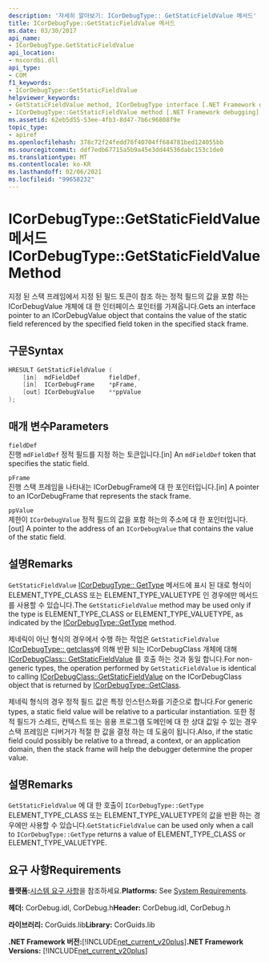 ```yaml
---
description: '자세히 알아보기: ICorDebugType:: GetStaticFieldValue 메서드'
title: ICorDebugType::GetStaticFieldValue 메서드
ms.date: 03/30/2017
api_name:
- ICorDebugType.GetStaticFieldValue
api_location:
- mscordbi.dll
api_type:
- COM
f1_keywords:
- ICorDebugType::GetStaticFieldValue
helpviewer_keywords:
- GetStaticFieldValue method, ICorDebugType interface [.NET Framework debugging]
- ICorDebugType::GetStaticFieldValue method [.NET Framework debugging]
ms.assetid: 62eb5d55-53ee-4fb3-8d47-7b6c96808f9e
topic_type:
- apiref
ms.openlocfilehash: 378c72f24fedd76f40704ff684781bed124055bb
ms.sourcegitcommit: ddf7edb67715a5b9a45e3dd44536dabc153c1de0
ms.translationtype: MT
ms.contentlocale: ko-KR
ms.lasthandoff: 02/06/2021
ms.locfileid: "99658232"
---
```

# <a name="icordebugtypegetstaticfieldvalue-method"></a><span data-ttu-id="f2cec-103">ICorDebugType::GetStaticFieldValue 메서드</span><span class="sxs-lookup"><span data-stu-id="f2cec-103">ICorDebugType::GetStaticFieldValue Method</span></span>

<span data-ttu-id="f2cec-104">지정 된 스택 프레임에서 지정 된 필드 토큰이 참조 하는 정적 필드의 값을 포함 하는 ICorDebugValue 개체에 대 한 인터페이스 포인터를 가져옵니다.</span><span class="sxs-lookup"><span data-stu-id="f2cec-104">Gets an interface pointer to an ICorDebugValue object that contains the value of the static field referenced by the specified field token in the specified stack frame.</span></span>  
  
## <a name="syntax"></a><span data-ttu-id="f2cec-105">구문</span><span class="sxs-lookup"><span data-stu-id="f2cec-105">Syntax</span></span>  
  
```cpp  
HRESULT GetStaticFieldValue (  
    [in]  mdFieldDef        fieldDef,  
    [in]  ICorDebugFrame    *pFrame,  
    [out] ICorDebugValue    **ppValue  
);  
```  
  
## <a name="parameters"></a><span data-ttu-id="f2cec-106">매개 변수</span><span class="sxs-lookup"><span data-stu-id="f2cec-106">Parameters</span></span>  

 `fieldDef`  
 <span data-ttu-id="f2cec-107">진행 `mdFieldDef` 정적 필드를 지정 하는 토큰입니다.</span><span class="sxs-lookup"><span data-stu-id="f2cec-107">[in] An `mdFieldDef` token that specifies the static field.</span></span>  
  
 `pFrame`  
 <span data-ttu-id="f2cec-108">진행 스택 프레임을 나타내는 ICorDebugFrame에 대 한 포인터입니다.</span><span class="sxs-lookup"><span data-stu-id="f2cec-108">[in] A pointer to an ICorDebugFrame that represents the stack frame.</span></span>  
  
 `ppValue`  
 <span data-ttu-id="f2cec-109">제한이 `ICorDebugValue` 정적 필드의 값을 포함 하는의 주소에 대 한 포인터입니다.</span><span class="sxs-lookup"><span data-stu-id="f2cec-109">[out] A pointer to the address of an `ICorDebugValue` that contains the value of the static field.</span></span>  
  
## <a name="remarks"></a><span data-ttu-id="f2cec-110">설명</span><span class="sxs-lookup"><span data-stu-id="f2cec-110">Remarks</span></span>  

 <span data-ttu-id="f2cec-111">`GetStaticFieldValue` [ICorDebugType:: GetType](icordebugtype-gettype-method.md) 메서드에 표시 된 대로 형식이 ELEMENT_TYPE_CLASS 또는 ELEMENT_TYPE_VALUETYPE 인 경우에만 메서드를 사용할 수 있습니다.</span><span class="sxs-lookup"><span data-stu-id="f2cec-111">The `GetStaticFieldValue` method may be used only if the type is ELEMENT_TYPE_CLASS or ELEMENT_TYPE_VALUETYPE, as indicated by the [ICorDebugType::GetType](icordebugtype-gettype-method.md) method.</span></span>  
  
 <span data-ttu-id="f2cec-112">제네릭이 아닌 형식의 경우에서 수행 하는 작업은 `GetStaticFieldValue` [ICorDebugType:: getclass](icordebugtype-getclass-method.md)에 의해 반환 되는 ICorDebugClass 개체에 대해 [ICorDebugClass:: GetStaticFieldValue](icordebugclass-getstaticfieldvalue-method.md) 를 호출 하는 것과 동일 합니다.</span><span class="sxs-lookup"><span data-stu-id="f2cec-112">For non-generic types, the operation performed by `GetStaticFieldValue` is identical to calling [ICorDebugClass::GetStaticFieldValue](icordebugclass-getstaticfieldvalue-method.md) on the ICorDebugClass object that is returned by [ICorDebugType::GetClass](icordebugtype-getclass-method.md).</span></span>  
  
 <span data-ttu-id="f2cec-113">제네릭 형식의 경우 정적 필드 값은 특정 인스턴스화를 기준으로 합니다.</span><span class="sxs-lookup"><span data-stu-id="f2cec-113">For generic types, a static field value will be relative to a particular instantiation.</span></span> <span data-ttu-id="f2cec-114">또한 정적 필드가 스레드, 컨텍스트 또는 응용 프로그램 도메인에 대 한 상대 값일 수 있는 경우 스택 프레임은 디버거가 적절 한 값을 결정 하는 데 도움이 됩니다.</span><span class="sxs-lookup"><span data-stu-id="f2cec-114">Also, if the static field could possibly be relative to a thread, a context, or an application domain, then the stack frame will help the debugger determine the proper value.</span></span>  
  
## <a name="remarks"></a><span data-ttu-id="f2cec-115">설명</span><span class="sxs-lookup"><span data-stu-id="f2cec-115">Remarks</span></span>  

 <span data-ttu-id="f2cec-116">`GetStaticFieldValue` 에 대 한 호출이 `ICorDebugType::GetType` ELEMENT_TYPE_CLASS 또는 ELEMENT_TYPE_VALUETYPE의 값을 반환 하는 경우에만 사용할 수 있습니다.</span><span class="sxs-lookup"><span data-stu-id="f2cec-116">`GetStaticFieldValue` can be used only when a call to `ICorDebugType::GetType` returns a value of ELEMENT_TYPE_CLASS or ELEMENT_TYPE_VALUETYPE.</span></span>  
  
## <a name="requirements"></a><span data-ttu-id="f2cec-117">요구 사항</span><span class="sxs-lookup"><span data-stu-id="f2cec-117">Requirements</span></span>  

 <span data-ttu-id="f2cec-118">**플랫폼:**[시스템 요구 사항](../../get-started/system-requirements.md)을 참조하세요.</span><span class="sxs-lookup"><span data-stu-id="f2cec-118">**Platforms:** See [System Requirements](../../get-started/system-requirements.md).</span></span>  
  
 <span data-ttu-id="f2cec-119">**헤더:** CorDebug.idl, CorDebug.h</span><span class="sxs-lookup"><span data-stu-id="f2cec-119">**Header:** CorDebug.idl, CorDebug.h</span></span>  
  
 <span data-ttu-id="f2cec-120">**라이브러리:** CorGuids.lib</span><span class="sxs-lookup"><span data-stu-id="f2cec-120">**Library:** CorGuids.lib</span></span>  
  
 <span data-ttu-id="f2cec-121">**.NET Framework 버전:**[!INCLUDE[net_current_v20plus](../../../../includes/net-current-v20plus-md.md)]</span><span class="sxs-lookup"><span data-stu-id="f2cec-121">**.NET Framework Versions:** [!INCLUDE[net_current_v20plus](../../../../includes/net-current-v20plus-md.md)]</span></span>
